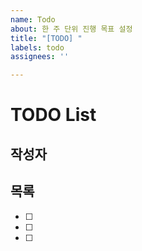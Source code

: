 ```yaml
---
name: Todo
about: 한 주 단위 진행 목표 설정
title: "[TODO] "
labels: todo
assignees: ''

---
```


# **TODO List**

## **작성자**

## **목록**

- [ ] 
- [ ] 
- [ ]
